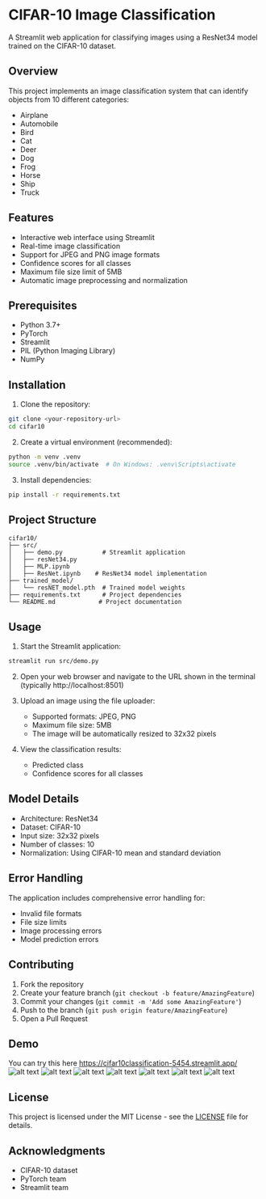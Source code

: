 # CIFAR-10 Image Classification

A Streamlit web application for classifying images using a ResNet34 model trained on the CIFAR-10 dataset.

## Overview

This project implements an image classification system that can identify objects from 10 different categories:
- Airplane
- Automobile
- Bird
- Cat
- Deer
- Dog
- Frog
- Horse
- Ship
- Truck

## Features

- Interactive web interface using Streamlit
- Real-time image classification
- Support for JPEG and PNG image formats
- Confidence scores for all classes
- Maximum file size limit of 5MB
- Automatic image preprocessing and normalization

## Prerequisites

- Python 3.7+
- PyTorch
- Streamlit
- PIL (Python Imaging Library)
- NumPy

## Installation

1. Clone the repository:
```bash
git clone <your-repository-url>
cd cifar10
```

2. Create a virtual environment (recommended):
```bash
python -m venv .venv
source .venv/bin/activate  # On Windows: .venv\Scripts\activate
```

3. Install dependencies:
```bash
pip install -r requirements.txt
```

## Project Structure

```
cifar10/
├── src/
│   ├── demo.py           # Streamlit application
│   ├── resNet34.py  
│   ├── MLP.ipynb
│   ├── ResNet.ipynb    # ResNet34 model implementation
├── trained_model/
│   └── resNET_model.pth  # Trained model weights
├── requirements.txt      # Project dependencies
└── README.md            # Project documentation
```

## Usage

1. Start the Streamlit application:
```bash
streamlit run src/demo.py
```

2. Open your web browser and navigate to the URL shown in the terminal (typically http://localhost:8501)

3. Upload an image using the file uploader:
   - Supported formats: JPEG, PNG
   - Maximum file size: 5MB
   - The image will be automatically resized to 32x32 pixels

4. View the classification results:
   - Predicted class
   - Confidence scores for all classes

## Model Details

- Architecture: ResNet34
- Dataset: CIFAR-10
- Input size: 32x32 pixels
- Number of classes: 10
- Normalization: Using CIFAR-10 mean and standard deviation

## Error Handling

The application includes comprehensive error handling for:
- Invalid file formats
- File size limits
- Image processing errors
- Model prediction errors

## Contributing

1. Fork the repository
2. Create your feature branch (`git checkout -b feature/AmazingFeature`)
3. Commit your changes (`git commit -m 'Add some AmazingFeature'`)
4. Push to the branch (`git push origin feature/AmazingFeature`)
5. Open a Pull Request

## Demo

You can try this here https://cifar10classification-5454.streamlit.app/
![alt text](<images/Screenshot 2025-05-17 184810.png>)
![alt text](<images/Screenshot 2025-05-17 184822.png>)
![alt text](<images/Screenshot 2025-05-17 184835.png>)
![alt text](<images/Screenshot 2025-05-17 185107.png>)
![alt text](<images/Screenshot 2025-05-17 185856.png>)
![alt text](<images/Screenshot 2025-05-17 185939.png>)
![alt text](<images/Screenshot 2025-05-17 190024.png>)

## License

This project is licensed under the MIT License - see the [LICENSE](LICENSE) file for details.

## Acknowledgments

- CIFAR-10 dataset
- PyTorch team
- Streamlit team
